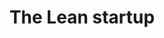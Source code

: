---
title: "The Lean startup"
bookCover: "/assets/book-covers/the-lean-startup.jpg"
slug: "the-lean-startup"
bookAuthor: "Eric Ries"
rating: 10
done: false
tags: []
summary: false
detailedNotes: false
amazonLink: ""

---